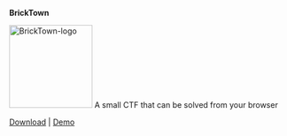 **BrickTown**   
   
<img src="https://sechow.com/bricktown/favicon.png" alt="BrickTown-logo" height="150"/>
A small CTF that can be solved from your browser   
   
[Download](https://github.com/Abhi-M/bricktown/archive/master.zip) | [Demo](http://windowsten10.com/bricktown/)

